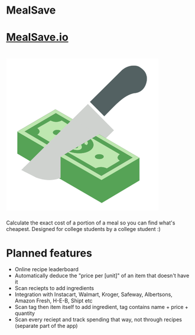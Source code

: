 # MealSave
# [MealSave.io](https://mealsave.io)
# [![Logo](./images/logo.png)](https://mealsave.io)

Calculate the exact cost of a portion of a meal so you can find what's cheapest. Designed for college students by a college student :)

# Planned features
* Online recipe leaderboard
* Automatically deduce the "price per [unit]" of an item that doesn't have it
* Scan reciepts to add ingredients
* Integration with Instacart, Walmart, Kroger, Safeway, Albertsons, Amazon Fresh, H-E-B, Shipt etc
* Scan tag then item itself to add ingredient, tag contains name + price + quantity
* Scan every reciept and track spending that way, not through recipes (separate part of the app) 
